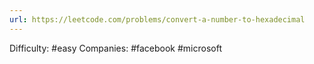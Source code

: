 ```yaml
---
url: https://leetcode.com/problems/convert-a-number-to-hexadecimal
---
```


Difficulty: #easy
Companies: #facebook #microsoft